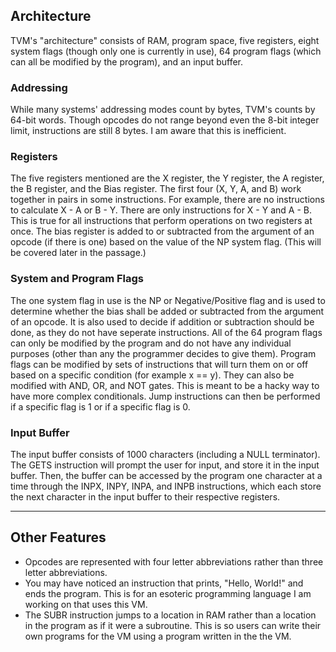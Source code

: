 ## Architecture
TVM's "architecture" consists of RAM, program space, five registers, eight system flags (though only one is currently in use), 64 program flags (which can all be modified by the program), and an input buffer.

### Addressing
While many systems' addressing modes count by bytes, TVM's counts by 64-bit words. Though opcodes do not range beyond even the 8-bit integer limit, instructions are still 8 bytes. I am aware that this is inefficient.
### Registers
The five registers mentioned are the X register, the Y register, the A register, the B register, and the Bias register. The first four (X, Y, A, and B) work together in pairs in some instructions.
For example, there are no instructions to calculate X - A or B - Y. There are only instructions for X - Y and A - B. This is true for all instructions that perform operations on two registers at once. 
The bias register is added to or subtracted from the argument of an opcode (if there is one) based on the value of the NP system flag. (This will be covered later in the passage.)
### System and Program Flags
The one system flag in use is the NP or Negative/Positive flag and is used to determine whether the bias shall be added or subtracted from the argument of an opcode. 
It is also used to decide if addition or subtraction should be done, as they do not have seperate instructions. All of the 64 program flags can only be modified by the program and do not have any individual purposes (other than any the programmer decides to give them). 
Program flags can be modified by sets of instructions that will turn them on or off based on a specific condition (for example x == y). They can also be modified with AND, OR, and NOT gates.
This is meant to be a hacky way to have more complex conditionals. Jump instructions can then be performed if a specific flag is 1 or if a specific flag is 0.
### Input Buffer
The input buffer consists of 1000 characters (including a NULL terminator). The GETS instruction will prompt the user for input, and store it in the input buffer. 
Then, the buffer can be accessed by the program one character at a time through the INPX, INPY, INPA, and INPB instructions, which each store the next character in the input buffer to their respective registers.

------------------------------------------------------------------------------------------------------------------------------
## Other Features
- Opcodes are represented with four letter abbreviations rather than three letter abbreviations.
- You may have noticed an instruction that prints, "Hello, World!" and ends the program. This is for an esoteric programming language I am working on that uses this VM.
- The SUBR instruction jumps to a location in RAM rather than a location in the program as if it were a subroutine. This is so users can write their own programs for the VM using a program written in the the VM.
